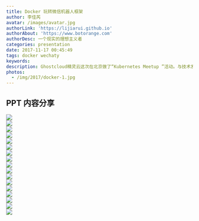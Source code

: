 ```yaml
---
title: Docker 玩转微信机器人框架
author: 李佳芮
avatar: /images/avatar.jpg
authorLink: 'https://lijiarui.github.io'
authorAbout: 'https://www.botorange.com'
authorDesc: 一个现实的理想主义者
categories: presentation
date: 2017-11-17 00:45:49
tags: docker wechaty
keywords:
description: Ghostcloud精灵云这次在北京做了“Kubernetes Meetup ”活动。与技术发烧友以及各行业的精英一起，围绕全球顶级开源项目Kubernetes的特性解析、系统架构、案例实践等话题，进行分享交流。我分享了docker 和微信机器人结合的应用。
photos:
  - /img/2017/docker-1.jpg
---
```


## PPT 内容分享

![](/img/2017/docker-2.jpg)       
![](/img/2017/docker-3.jpg)              
![](/img/2017/docker-4.jpg)       
![](/img/2017/docker-5.jpg)       
![](/img/2017/docker-6.jpg)       
![](/img/2017/docker-7.jpg)       
![](/img/2017/docker-8.jpg)       
![](/img/2017/docker-9.jpg)       
![](/img/2017/docker-10.jpg)       
![](/img/2017/docker-11.jpg)       
![](/img/2017/docker-12.jpg)       
![](/img/2017/docker-13.jpg)       
![](/img/2017/docker-14.jpg)       
![](/img/2017/docker-15.jpg)       
![](/img/2017/docker-16.jpg)       
![](/img/2017/docker-17.jpg)       
![](/img/2017/docker-18.jpg)   
